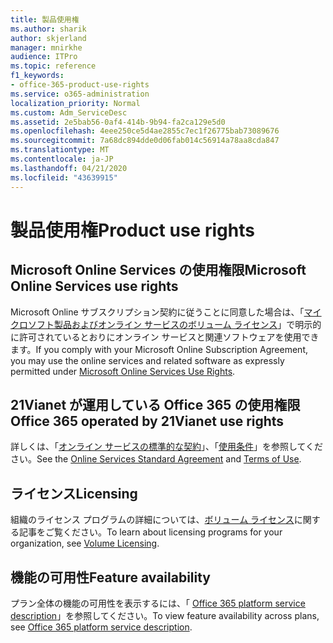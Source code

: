 ```yaml
---
title: 製品使用権
ms.author: sharik
author: skjerland
manager: mnirkhe
audience: ITPro
ms.topic: reference
f1_keywords:
- office-365-product-use-rights
ms.service: o365-administration
localization_priority: Normal
ms.custom: Adm_ServiceDesc
ms.assetid: 2e5bab56-0af4-414b-9b94-fa2ca129e5d0
ms.openlocfilehash: 4eee250ce5d4ae2855c7ec1f26775bab73089676
ms.sourcegitcommit: 7a68dc894dde0d06fab014c56914a78aa8cda847
ms.translationtype: MT
ms.contentlocale: ja-JP
ms.lasthandoff: 04/21/2020
ms.locfileid: "43639915"
---
```

# <a name="product-use-rights"></a><span data-ttu-id="8db9e-102">製品使用権</span><span class="sxs-lookup"><span data-stu-id="8db9e-102">Product use rights</span></span>

## <a name="microsoft-online-services-use-rights"></a><span data-ttu-id="8db9e-103">Microsoft Online Services の使用権限</span><span class="sxs-lookup"><span data-stu-id="8db9e-103">Microsoft Online Services use rights</span></span>

<span data-ttu-id="8db9e-104">Microsoft Online サブスクリプション契約に従うことに同意した場合は、「[マイクロソフト製品およびオンライン サービスのボリューム ライセンス](https://www.microsoftvolumelicensing.com/DocumentSearch.aspx?Mode=3&DocumentTypeId=37&ShowArchived=true)」で明示的に許可されているとおりにオンライン サービスと関連ソフトウェアを使用できます。</span><span class="sxs-lookup"><span data-stu-id="8db9e-104">If you comply with your Microsoft Online Subscription Agreement, you may use the online services and related software as expressly permitted under [Microsoft Online Services Use Rights](https://www.microsoftvolumelicensing.com/DocumentSearch.aspx?Mode=3&DocumentTypeId=37&ShowArchived=true).</span></span>
  
## <a name="office-365-operated-by-21vianet-use-rights"></a><span data-ttu-id="8db9e-105">21Vianet が運用している Office 365 の使用権限</span><span class="sxs-lookup"><span data-stu-id="8db9e-105">Office 365 operated by 21Vianet use rights</span></span>

<span data-ttu-id="8db9e-106">詳しくは、「[オンライン サービスの標準的な契約](https://www.21vbluecloud.com/office365/O365-AgreeWebDir/)」、「[使用条件](https://www.21vbluecloud.com/office365/O365-TOU/)」を参照してください。</span><span class="sxs-lookup"><span data-stu-id="8db9e-106">See the [Online Services Standard Agreement](https://www.21vbluecloud.com/office365/O365-AgreeWebDir/) and [Terms of Use](https://www.21vbluecloud.com/office365/O365-TOU/).</span></span>
  
## <a name="licensing"></a><span data-ttu-id="8db9e-107">ライセンス</span><span class="sxs-lookup"><span data-stu-id="8db9e-107">Licensing</span></span>

<span data-ttu-id="8db9e-108">組織のライセンス プログラムの詳細については、[ボリューム ライセンス](https://go.microsoft.com/fwlink/?LinkId=393693)に関する記事をご覧ください。</span><span class="sxs-lookup"><span data-stu-id="8db9e-108">To learn about licensing programs for your organization, see [Volume Licensing](https://go.microsoft.com/fwlink/?LinkId=393693).</span></span>
  
## <a name="feature-availability"></a><span data-ttu-id="8db9e-109">機能の可用性</span><span class="sxs-lookup"><span data-stu-id="8db9e-109">Feature availability</span></span>

<span data-ttu-id="8db9e-110">プラン全体の機能の可用性を表示するには、「 [Office 365 platform service description](office-365-platform-service-description.md)」を参照してください。</span><span class="sxs-lookup"><span data-stu-id="8db9e-110">To view feature availability across plans, see [Office 365 platform service description](office-365-platform-service-description.md).</span></span>
  

